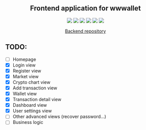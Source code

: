 <h2 align="center">Frontend application for wwwallet</h2>
<p align="center">
<img src="https://img.shields.io/badge/HTML5-E34F26?style=for-the-badge&logo=html5&logoColor=white">
<img src="https://img.shields.io/badge/Sass-CC6699?style=for-the-badge&logo=sass&logoColor=white">
<img src="https://img.shields.io/badge/JavaScript-F7DF1E?style=for-the-badge&logo=javascript&logoColor=black">
<img src="https://img.shields.io/badge/Vue.js-35495E?style=for-the-badge&logo=vue.js&logoColor=4FC08D">
<img src="https://img.shields.io/badge/MongoDB-4EA94B?style=for-the-badge&logo=mongodb&logoColor=white">
<img src="https://img.shields.io/badge/Bitcoin-000000?style=for-the-badge&logo=bitcoin&logoColor=white">
</p>

<p align="center">
<a href="https://github.com/Myphz/wwwallet-be" target="_blank">Backend repository</a>
</p>

## TODO:
- [ ] Homepage
- [X] Login view
- [X] Register view
- [X] Market view
- [X] Crypto chart view
- [X] Add transaction view
- [X] Wallet view
- [X] Transaction detail view
- [X] Dashboard view
- [X] User settings view
- [ ] Other advanced views (recover password...)
- [ ] Business logic